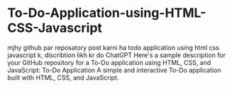 # To-Do-Application-using-HTML-CSS-Javascript
 mjhy github par reposatory post karni ha todo application using html css javascript k,  discribtion likh kr do ChatGPT Here's a sample description for your GitHub repository for a To-Do application using HTML, CSS, and JavaScript:  To-Do Application A simple and interactive To-Do application built with HTML, CSS, and JavaScript.
